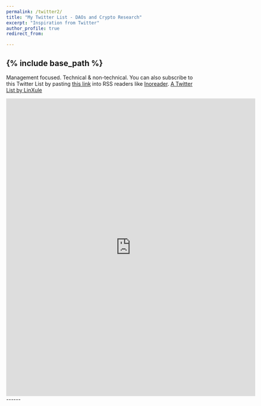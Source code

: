 ```yaml
---
permalink: /twitter2/
title: "My Twitter List - DAOs and Crypto Research"
excerpt: "Inspiration from Twitter"
author_profile: true
redirect_from:

---
```

{% include base_path %}
------
Management focused. Technical & non-technical. You can also subscribe to this Twitter List by pasting [this link](https://twitter.com/LinXule/lists/daos-crypto-research?ref_src=twsrc%5Etfw) into RSS readers like [Inoreader](inoreader.com/). <a class="twitter-timeline" href="https://twitter.com/LinXule/lists/daos-crypto-research?ref_src=twsrc%5Etfw">A Twitter List by LinXule</a> <script async src="https://platform.twitter.com/widgets.js" charset="utf-8"></script>

<iframe width="670" height="800" src="https://www.inoreader.com/stream/user/1004906386/tag/DAO/view/html?cs=m" frameborder="0" tabindex="-1"></iframe>
------

